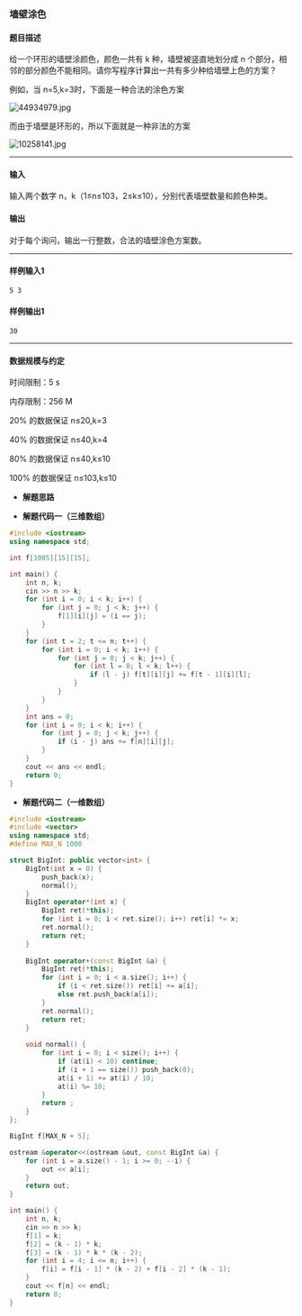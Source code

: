 ### 墙壁涂色

#### 题目描述

给一个环形的墙壁涂颜色，颜色一共有 k 种，墙壁被竖直地划分成 n 个部分，相邻的部分颜色不能相同。请你写程序计算出一共有多少种给墙壁上色的方案？

例如，当 n=5,k=3时，下面是一种合法的涂色方案

![44934979.jpg](http://jisuanke.oss-cn-beijing.aliyuncs.com/18-12-11/44934979.jpg)

而由于墙壁是环形的，所以下面就是一种非法的方案

![10258141.jpg](http://jisuanke.oss-cn-beijing.aliyuncs.com/18-12-11/10258141.jpg)

------

#### 输入

输入两个数字 n，k（1≤n≤103，2≤k≤10），分别代表墙壁数量和颜色种类。

#### 输出

对于每个询问，输出一行整数，合法的墙壁涂色方案数。

------

#### 样例输入1

```
5 3
```

#### 样例输出1

```
30
```

------

#### 数据规模与约定

时间限制：5 s

内存限制：256 M

20% 的数据保证 n≤20,k=3

40% 的数据保证 n≤40,k=4

80% 的数据保证 n≤40,k≤10

100% 的数据保证 n≤103,k≤10

- **解题思路**

> 

- **解题代码一（三维数组）**

``` c++
#include <iostream>
using namespace std;

int f[1005][15][15];

int main() {
	int n, k;
	cin >> n >> k;
	for (int i = 0; i < k; i++) {
		for (int j = 0; j < k; j++) {
			f[1][i][j] = (i == j); 
		}
	}
	for (int t = 2; t <= n; t++) {
		for (int i = 0; i < k; i++) {
			for (int j = 0; j < k; j++) {
				for (int l = 0; l < k; l++) {
					if (l - j) f[t][i][j] += f[t - 1][i][l];
				}
			}
		}
	} 
	int ans = 0;
	for (int i = 0; i < k; i++) {
		for (int j = 0; j < k; j++) {
			if (i - j) ans += f[n][i][j];
		}
	}
	cout << ans << endl;
	return 0;
}
```



- **解题代码二（一维数组）**

``` c++
#include <iostream>
#include <vector>
using namespace std;
#define MAX_N 1000

struct BigInt: public vector<int> {
	BigInt(int x = 0) {
		push_back(x);
		normal();
	}
	BigInt operator*(int x) {
		BigInt ret(*this);
		for (int i = 0; i < ret.size(); i++) ret[i] *= x; 
		ret.normal();
		return ret;
	}
	
	BigInt operator+(const BigInt &a) {
		BigInt ret(*this);
		for (int i = 0; i < a.size(); i++) {
			if (i < ret.size()) ret[i] += a[i];
			else ret.push_back(a[i]); 
		}
		ret.normal();
		return ret;
	}
	
	void normal() {
		for (int i = 0; i < size(); i++) {
			if (at(i) < 10) continue;
			if (i + 1 == size()) push_back(0);
			at(i + 1) += at(i) / 10;
			at(i) %= 10;
		}
		return ;
	}
};

BigInt f[MAX_N + 5];

ostream &operator<<(ostream &out, const BigInt &a) {
	for (int i = a.size() - 1; i >= 0; --i) {
		out << a[i];
	}
	return out;
}

int main() {
	int n, k;
	cin >> n >> k;
	f[1] = k;
	f[2] = (k - 1) * k;
	f[3] = (k - 1) * k * (k - 2);
	for (int i = 4; i <= n; i++) {
		f[i] = f[i - 1] * (k - 2) + f[i - 2] * (k - 1);
	} 
	cout << f[n] << endl;
	return 0;
} 
```

